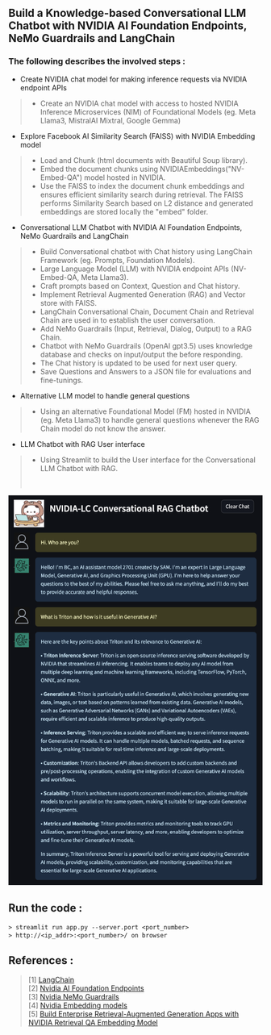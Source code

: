 ## Build a Knowledge-based Conversational LLM Chatbot with NVIDIA AI Foundation Endpoints, NeMo Guardrails and LangChain
### The following describes the involved steps :
- Create NVIDIA chat model for making inference requests via NVIDIA endpoint APIs
>   - Create an NVIDIA chat model with access to hosted NVIDIA Inference Microservices (NIM) of Foundational Models (eg. Meta Llama3, MistralAI Mixtral, Google Gemma)

- Explore Facebook AI Similarity Search (FAISS) with NVIDIA Embedding model
>   - Load and Chunk (html documents with Beautiful Soup library).
>   - Embed the document chunks using NVIDIAEmbeddings("NV-Embed-QA") model hosted in NVIDIA.
>   - Use the FAISS to index the document chunk embeddings and ensures efficient similarity search during retrieval.
>     The FAISS performs Similarity Search based on L2 distance and generated embeddings are stored locally the "embed" folder.

- Conversational LLM Chatbot with NVIDIA AI Foundation Endpoints, NeMo Guardrails and LangChain
>   - Build Conversational chatbot with Chat history using LangChain Framework (eg. Prompts, Foundation Models).
>   - Large Language Model (LLM) with NVIDIA endpoint APIs (NV-Embed-QA, Meta Llama3).
>   - Craft prompts based on Context, Question and Chat history.
>   - Implement Retrieval Augmented Generation (RAG) and Vector store with FAISS.
>   - LangChain Conversational Chain, Document Chain and Retrieval Chain are used in to establish the user conversation.
>   - Add NeMo Guardrails (Input, Retrieval, Dialog, Output) to a RAG Chain.
>   - Chatbot with NeMo Guardrails (OpenAI gpt3.5) uses knowledge database and checks on input/output the before responding.
>   - The Chat history is updated to be used for next user query.
>   - Save Questions and Answers to a JSON file for evaluations and fine-tunings.

- Alternative LLM model to handle general questions
>   - Using an alternative Foundational Model (FM) hosted in NVIDIA (eg. Meta Llama3) to handle general questions whenever the
>     RAG Chain model do not know the answer.

- LLM Chatbot with RAG User interface
>   - Using Streamlit to build the User interface for the Conversational LLM Chatbot with RAG.
><br>

![alt text](https://github.com/samaujs/Gen-AI/blob/main/NVIDIA_LC_RAG/images/NVIDIA_LC_RAG_Chatbot_BC_2Q.png)

## Run the code :
```
> streamlit run app.py --server.port <port_number>
> http://<ip_addr>:<port_number>/ on browser
```

## References :<br>
>[1] [LangChain](https://python.langchain.com/v0.1/docs/get_started/introduction)<br>
>[2] [Nvidia AI Foundation Endpoints](https://python.langchain.com/v0.1/docs/integrations/providers/nvidia/#nvidia-ai-foundation-endpoints)<br>
>[3] [Nvidia NeMo Guardrails](https://github.com/NVIDIA/NeMo-Guardrails)<br>
>[4] [Nvidia Embedding models](https://python.langchain.com/v0.1/docs/integrations/text_embedding/nvidia_ai_endpoints/)<br>
>[5] [Build Enterprise Retrieval-Augmented Generation Apps with NVIDIA Retrieval QA Embedding Model](https://developer.nvidia.com/blog/build-enterprise-retrieval-augmented-generation-apps-with-nvidia-retrieval-qa-embedding-model/)<br>
